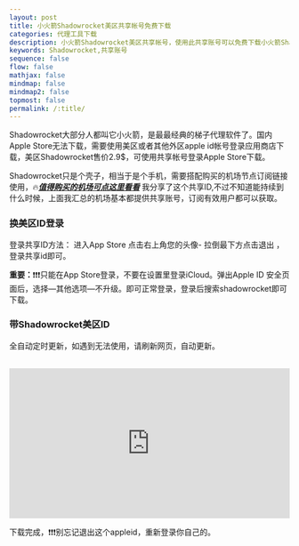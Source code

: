 ```yaml
---
layout: post
title: 小火箭Shadowrocket美区共享帐号免费下载
categories: 代理工具下载
description: 小火箭Shadowrocket美区共享帐号，使用此共享账号可以免费下载小火箭Shadowrocket,下载完退出即可，切记按照教程操作，不要在设置里登录，只能在app store里登录
keywords: Shadowrocket,共享账号
sequence: false
flow: false
mathjax: false
mindmap: false
mindmap2: false
topmost: false
permalink: /:title/
---
```

Shadowrocket大部分人都叫它小火箭，是最最经典的梯子代理软件了。国内Apple Store无法下载，需要使用美区或者其他外区apple id帐号登录应用商店下载，美区Shadowrocket售价2.9$，可使用共享帐号登录Apple Store下载。

Shadowrocket只是个壳子，相当于是个手机，需要搭配购买的机场节点订阅链接使用，🔥[***值得购买的机场可点这里看看***](https://www.openwayz.com/jichang/)
我分享了这个共享ID,不过不知道能持续到什么时候，上面我汇总的机场基本都提供共享账号，订阅有效用户都可以获取。

### 换美区ID登录

登录共享ID方法： 进入App Store 点击右上角您的头像- 拉倒最下方点击退出 ，登录共享id即可。

**重要：**❗❗❗只能在App Store登录，不要在设置里登录iCloud。弹出Apple ID 安全页面后，选择—其他选项—不升级。即可正常登录，登录后搜索shadowrocket即可下载。

### 带Shadowrocket美区ID

全自动定时更新，如遇到无法使用，请刷新网页，自动更新。

<div><br/><iframe src="https://u.fast6.xyz/share/group/appleid?access_token=5b838d74ce3b7fc2605768362a9d4e05" width="100%" height="270px" frameborder="0" allowfullscreen="allowfullscreen"></iframe></div>

下载完成，❗❗❗别忘记退出这个appleid，重新登录你自己的。       

